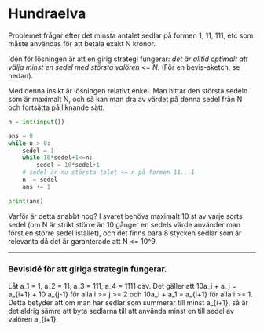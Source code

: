# Hundraelva

Problemet frågar efter det minsta antalet sedlar på formen 1, 11, 111, etc som måste användas för att betala exakt N kronor.


Idén för lösningen är att en girig strategi fungerar: *det är alltid optimalt att välja minst en sedel med största valören <= N*. (För en bevis-sketch, se nedan).

Med denna insikt är lösningen relativt enkel. Man hittar den största sedeln som är maximalt N, och så kan man dra av värdet på denna sedel från N och fortsätta på liknande sätt.

```python
n = int(input())

ans = 0
while n > 0:
    sedel = 1
    while 10*sedel+1<=n:
        sedel = 10*sedel+1
    # sedel är nu största talet <= n på formen 11...1
    n -= sedel
    ans += 1

print(ans)
```

Varför är detta snabbt nog? I svaret behövs maximalt 10 st av varje sorts sedel (om N är strikt större än 10 gånger en sedels värde använder man först en större sedel istället), och det finns bara 8 stycken sedlar som är relevanta då det är garanterade att N <= 10^9.


---

### Bevisidé för att giriga strategin fungerar.

Låt a_1 = 1, a_2 = 11, a_3 = 111, a_4 = 1111 osv.
Det gäller att 10a_i + a_j = a_{i+1} + 10 a_{j-1} för alla i >= j >= 2
och 10a_i + a_1 = a_{i+1} för alla i >= 1.
Detta betyder att om man har sedlar som summerar till minst a_{i+1},
så är det aldrig sämre att byta sedlarna till att använda minst en till sedel av
valören a_{i+1}.

